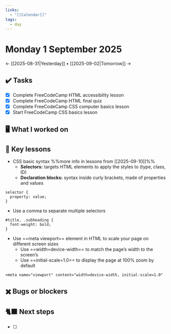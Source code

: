 ```yaml
---
links:
  - "[[Calendar]]"
tags:
  - day
---
```

# Monday 1 September 2025

← [[2025-08-31|Yesterday]] • [[2025-09-02|Tomorrow]] →

## ✔️ Tasks

- [x] Complete FreeCodeCamp HTML accessibility lesson
- [x] Complete FreeCodeCamp HTML final quiz
- [x] Complete FreeCodeCamp CSS computer basics lesson
- [x] Start FreeCodeCamp CSS basics lesson

## 🖥️ What I worked on



## 📓 Key lessons

- CSS basic syntax %%more info in lessons from [[2025-09-10]]%%
	- **Selectors:** targets HTML elements to apply the styles to (type, class, ID)
	- **Declaration blocks:** syntax inside curly brackets, made of properties and values
```
selector {
  property: value;
}
```
- Use a comma to separate multiple selectors
```
#title, .subheading {
  font-weight: bold;
}
```
- Use ==meta viewport== element in HTML to scale your page on different screen sizes
	- Use ==width=device-width== to match the page’s width to the screen’s
	- Use ==initial-scale=1.0== to display the page at 100% zoom by default
```
<meta name="viewport" content="width=device-width, initial-scale=1.0"
```

## ✖️ Bugs or blockers



## 🐈‍⬛ Next steps

- [ ] 